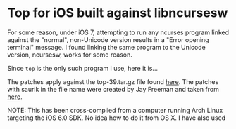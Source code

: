 Top for iOS built against libncursesw
===========================================================================

For some reason, under iOS 7, attempting to run any ncurses program linked against the "normal", non-Unicode version results in a "Error opening terminal" message. I found linking the same program to the Unicode version, ncursesw, works for some reason.

Since `top` is the only such program I use, here it is...

The patches apply against the top-39.tar.gz file found [here](http://www.opensource.apple.com/tarballs/top/). The patches with saurik in the file name were created by Jay Freeman and taken from [here](http://svn.saurik.com/repos/telesphoreo/trunk/data/top/).

NOTE: This has been cross-compiled from a computer running Arch Linux targeting the iOS 6.0 SDK. No idea how to do it from OS X. I have also used 
